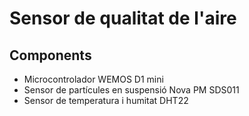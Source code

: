 # Sensor de qualitat de l'aire

## Components
* Microcontrolador WEMOS D1 mini
* Sensor de partícules en suspensió Nova PM SDS011
* Sensor de temperatura i humitat DHT22



